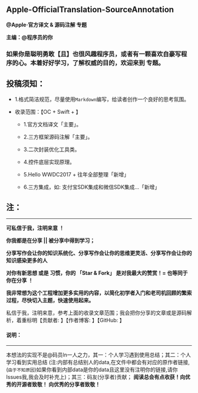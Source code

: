## Apple-OfficialTranslation-SourceAnnotation


**@Apple·官方译文 & 源码注解 专题**



**主编：@程序员的你**



### 如果你是聪明勇敢【且】也很风趣程序员，或者有一颗喜欢自豪写程序的心。本着好好学习，了解权威的目的，欢迎来到 专题。



## 投稿须知： 

- 1.格式简洁规范，尽量使用`Markdown`编写，给读者创作一个良好的思考氛围。


- 收录范围：【OC + Swift + 】 
  
  - 1.官方文档译文「主要」。 

  - 2.三方框架源码注解「主要」。 

  - 3.二次封装优化工具类。 

  - 4.控件底层实现原理。

  - 5.Hello WWDC2017 + 往年全部整理「新增」
  
  - 6.三方集成，如: 支付宝SDK集成和微信SDK集成...「新增」

 





## 注：
***
**可私信于我，注明来意 ！**

**你我都是在分享 || 被分享中得到学习；**

**分享写作会让你的知识系统化、分享写作会让你的思维更灵活、分享写作会让你的知识感染更多的人**

**对你有新思想 或是 习惯，你的 「Star & Fork」 是对我最大的赞赏！= 也等同于你在分享 ！**

**我非常想为这个工程增加更多实用的内容，以简化初学者入门和老司机回顾的繁索过程，尽快切入主题，快速使用起来。**

私信于我，注明来意，参考上面的收录文章范围；我会把你分享的文章或是源码解析，着重标明【贡献者: 】【作者博客: 】【GitHub: 】


#### 说明：
***
本想法的实现不是@码员ln一人之力，其一：个人学习遇到使用总结；其二：个人学习看到实用总结 (注:内部有总结别人的data,在文件中都会有对应的原作者链接,(`由于不知原因`)如果你看到内部data是你的data且这里没有注明你的链接,请你Issues我,我会及时补充上)；其三：码友(分享者)贡献；
**阅读总会有点收获！向优秀的开源者致敬！ 向优秀的分享者致敬！**
























